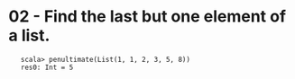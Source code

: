 # 02 - Find the last but one element of a list.

```
   scala> penultimate(List(1, 1, 2, 3, 5, 8))
   res0: Int = 5
```
